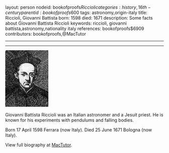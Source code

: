 layout: person
nodeid: bookofproofs$Riccioli
categories: history,16th-century
parentid: bookofproofs$600
tags: astronomy,origin-italy
title: Riccioli, Giovanni Battista
born: 1598
died: 1671
description: Some facts about Giovanni Battista Riccioli
keywords: riccioli, giovanni battista,astronomy,nationality italy
references: bookofproofs$6909
contributors: bookofproofs,@MacTutor

---


---

![Riccioli.jpg](https://github.com/bookofproofs/bookofproofs.github.io/blob/main/_sources/_assets/images/portraits/Riccioli.jpg?raw=true)

Giovanni Battista Riccioli was an Italian astronomer and a Jesuit priest. He is known for his experiments with pendulums and falling bodies.

Born 17 April 1598 Ferrara (now Italy). Died 25 June 1671 Bologna (now Italy).


View full biography at [MacTutor](https://mathshistory.st-andrews.ac.uk/Biographies/Riccioli/).